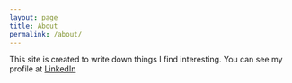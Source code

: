 ```yaml
---
layout: page
title: About
permalink: /about/
---
```


This site is created to write down things I find interesting. You can see my profile at [LinkedIn](https://www.linkedin.com/in/manoj13/)